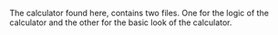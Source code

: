 The calculator found here, contains two files. One for the logic of the calculator and the other for the basic look of the calculator.
